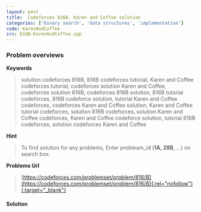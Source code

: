 ```yaml
---
layout: post
title:  Codeforces 816B. Karen and Coffee solution
categories: ['binary search', 'data structures', 'implementation']
code: KarenAndCoffee
src: 816B-KarenAndCoffee.cpp
---
```

### **Problem overviews**

**Keywords**
> solution codeforces 816B, 816B codeforces tutorial, Karen and Coffee codeforces tutorial, codeforces solution Karen and Coffee, codeforces solution 816B, codeforces 816B solution, 816B tutorial codeforces, 816B codeforce solution, tutorial Karen and Coffee codeforces, codeforces Karen and Coffee solution, Karen and Coffee tutorial codeforces, solution 816B codeforces, solution Karen and Coffee codeforces, Karen and Coffee codeforce solution, tutorial 816B codeforces, solution codeforces Karen and Coffee

**Hint**
> To find solution for any problems, Enter probleam_id (**1A, 28B**, ...) on search box. 

**Problems Url**
> [https://codeforces.com/problemset/problem/816/B](https://codeforces.com/problemset/problem/816/B){:rel="nofollow"}{:target="_blank"}

#### **Solution**



